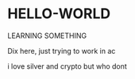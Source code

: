 # HELLO-WORLD
LEARNING SOMETHING

Dix here, just trying to work in ac

i love silver and crypto but who dont

